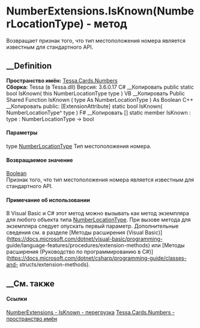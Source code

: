 # NumberExtensions.IsKnown(NumberLocationType) - метод
Возвращает признак того, что тип местоположения номера является известным для
стандартного API.
## __Definition
 **Пространство имён:** [Tessa.Cards.Numbers](N_Tessa_Cards_Numbers.htm)  
 **Сборка:** Tessa (в Tessa.dll) Версия: 3.6.0.17
C# __Копировать
     public static bool IsKnown(
    	this NumberLocationType type
    )
VB __Копировать
    <ExtensionAttribute>
    Public Shared Function IsKnown ( 
    	type As NumberLocationType
    ) As Boolean
C++ __Копировать
     public:
    [ExtensionAttribute]
    static bool IsKnown(
    	NumberLocationType^ type
    )
F# __Копировать
     [<ExtensionAttribute>]
    static member IsKnown : 
            type : NumberLocationType -> bool 
#### Параметры
type [NumberLocationType](T_Tessa_Cards_Numbers_NumberLocationType.htm)
    Тип местоположения номера.
#### Возвращаемое значение
[Boolean](https://learn.microsoft.com/dotnet/api/system.boolean)  
Признак того, что тип местоположения номера является известным для
стандартного API.
#### Примечание об использовании
В Visual Basic и C# этот метод можно вызывать как метод экземпляра для любого
объекта типа
[NumberLocationType](T_Tessa_Cards_Numbers_NumberLocationType.htm). При вызове
метода для экземпляра следует опускать первый параметр. Дополнительные
сведения см. в разделе [Методы расширения (Visual
Basic)](https://docs.microsoft.com/dotnet/visual-basic/programming-
guide/language-features/procedures/extension-methods) или [Методы расширения
(Руководство по программированию в
C#)](https://docs.microsoft.com/dotnet/csharp/programming-guide/classes-and-
structs/extension-methods).
##  __См. также
#### Ссылки
[NumberExtensions - ](T_Tessa_Cards_Numbers_NumberExtensions.htm)
[IsKnown -
перегрузка](Overload_Tessa_Cards_Numbers_NumberExtensions_IsKnown.htm)
[Tessa.Cards.Numbers - пространство имён](N_Tessa_Cards_Numbers.htm)
